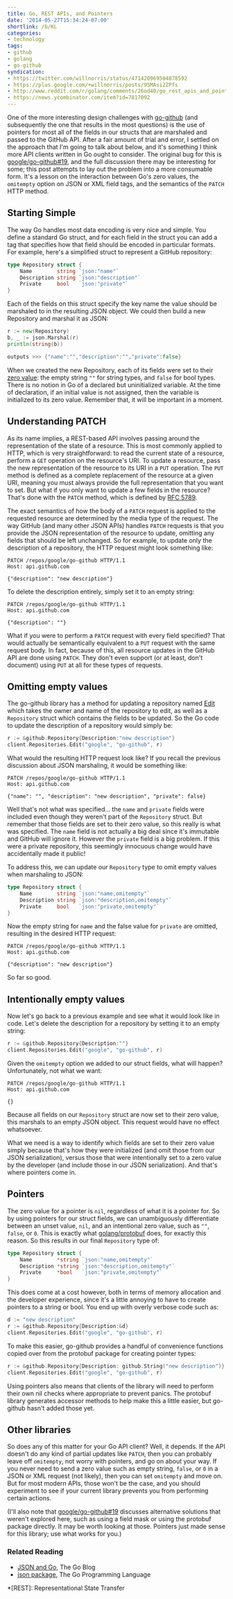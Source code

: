 ```yaml
---
title: Go, REST APIs, and Pointers
date: '2014-05-27T15:34:24-07:00'
shortlink: /b/KL
categories:
- technology
tags:
- github
- golang
- go-github
syndication:
- https://twitter.com/willnorris/status/471420969504878592
- https://plus.google.com/+willnorris/posts/95MAsi2ZPfs
- http://www.reddit.com/r/golang/comments/26od40/go_rest_apis_and_pointers/
- https://news.ycombinator.com/item?id=7817092
---
```

One of the more interesting design challenges with [go-github][] (and subsequently the one that results in the most
questions) is the use of pointers for most all of the fields in our structs that are marshaled and passed to the GitHub
API.  After a fair amount of trial and error, I settled on the approach that I'm going to talk about below, and it's
something I think more API clients written in Go ought to consider.  The original bug for this is
[google/go-github#19][], and the full discussion there may be interesting for some; this post attempts to lay out the
problem into a more consumable form.  It's a lesson on the interaction between Go's zero values, the `omitempty` option
on JSON or XML field tags, and the semantics of the `PATCH` HTTP method.

[go-github]: https://github.com/google/go-github
[google/go-github#19]: https://github.com/google/go-github/issues/19


## Starting Simple ##

The way Go handles most data encoding is very nice and simple.  You define a standard Go struct, and for each field in
the struct you can add a tag that specifies how that field should be encoded in particular formats.  For example, here's
a simplified struct to represent a GitHub repository:

``` go
type Repository struct {
    Name        string `json:"name"`
    Description string `json:"description"`
    Private     bool   `json:"private"`
}
```

Each of the fields on this struct specify the key name the value should be marshaled to in the resulting JSON object.
We could then build a new Repository and marshal it as JSON:

``` go
r := new(Repository)
b, _ := json.Marshal(r)
println(string(b))

outputs >>> {"name":"","description":"","private":false}
```

When we created the new Repository, each of its fields were set to their [zero value][]: the empty string `""` for
string types, and `false` for bool types.  There is no notion in Go of a declared but uninitialized variable.
At the time of declaration, if an initial value is not assigned, then the variable is initialized to its zero value.
Remember that, it will be important in a moment.

[zero value]: http://golang.org/ref/spec#The_zero_value


## Understanding PATCH ##

As its name implies, a REST-based API involves passing around the representation of the state of a resource.  This is
most commonly applied to HTTP, which is very straightforward: to read the current state of a resource, perform a `GET`
operation on the resource's URI.  To update a resource, pass the new representation of the resource to its URI in a
`PUT` operation.  The `PUT` method is defined as a complete replacement of the resource at a given URI, meaning you must
always provide the full representation that you want to set.  But what if you only want to update a few fields in the
resource?  That's done with the `PATCH` method, which is defined by [RFC 5789][patch].

The exact semantics of how the body of a `PATCH` request is applied to the requested resource are determined by the
media type of the request.  The way GitHub (and many other JSON APIs) handles `PATCH` requests is that you provide the
JSON representation of the resource to update, omitting any fields that should be left unchanged.  So for example, to
update only the description of a repository, the HTTP request might look something like:

``` http
PATCH /repos/google/go-github HTTP/1.1
Host: api.github.com

{"description": "new description"}
```

To delete the description entirely, simply set it to an empty string:

``` http
PATCH /repos/google/go-github HTTP/1.1
Host: api.github.com

{"description": ""}
```

What if you were to perform a `PATCH` request with every field specified?  That would actually be semantically
equivalent to a `PUT` request with the same request body.  In fact, because of this, all resource updates in the GitHub
API are done using `PATCH`.  They don't even support (or at least, don't document) using `PUT` at all for these types of
requests.

[PATCH]: http://tools.ietf.org/html/rfc5789.html


## Omitting empty values ##

The go-github library has a method for updating a repository named [Edit][repositories.edit] which takes the owner and
name of the repository to edit, as well as a `Repository` struct which contains the fields to be updated.  So the Go
code to update the description of a repository would simply be:

``` go
r := &github.Repository{Description:"new description"}
client.Repositories.Edit("google", "go-github", r)
```

What would the resulting HTTP request look like?  If you recall the previous discussion about JSON marshaling, it would
be something like:

``` http
PATCH /repos/google/go-github HTTP/1.1
Host: api.github.com

{"name": "", "description": "new description", "private": false}
```

Well that's not what was specified... the `name` and `private` fields were included even though they weren't part of the
`Repository` struct.  But remember that those fields are set to their zero value, so this really is what was specified.
The `name` field is not actually a big deal since it's immutable and GitHub will ignore it.  However the `private` field
is a big problem.  If this were a private repository, this seemingly innocuous change would have accidentally made it
public!

To address this, we can update our `Repository` type to omit empty values when marshaling to JSON:

``` go
type Repository struct {
    Name        string `json:"name,omitempty"`
    Description string `json:"description,omitempty"`
    Private     bool   `json:"private,omitempty"`
}
```

Now the empty string for `name` and the false value for `private` are omitted, resulting in the desired HTTP request:

``` http
PATCH /repos/google/go-github HTTP/1.1
Host: api.github.com

{"description": "new description"}
```

[repositories.edit]: http://godoc.org/github.com/google/go-github/github#RepositoriesService.Edit

So far so good.

## Intentionally empty values ##

Now let's go back to a previous example and see what it would look like in code.  Let's delete the description for a
repository by setting it to an empty string:

``` go
r := &github.Repository{Description:""}
client.Repositories.Edit("google", "go-github", r)
```

Given the `omitempty` option we added to our struct fields, what will happen?  Unfortunately, not what we want:

``` http
PATCH /repos/google/go-github HTTP/1.1
Host: api.github.com

{}
```

Because all fields on our `Repository` struct are now set to their zero value, this marshals to an empty JSON object.
This request would have no effect whatsoever.

What we need is a way to identify which fields are set to their zero value simply because that's how they were
initialized (and omit those from our JSON serialization), versus those that were intentionally set to a zero value by
the developer (and include those in our JSON serialization).  And that's where pointers come in.

## Pointers ##

The zero value for a pointer is `nil`, regardless of what it is a pointer for.  So by using pointers for our struct
fields, we can unambiguously differentiate between an unset value, `nil`, and an intentional zero value, such as `""`,
`false`, or `0`.  This is exactly what [golang/protobuf][] does, for exactly this reason.  So this results in our final
`Repository` type of:

``` go
type Repository struct {
    Name        *string `json:"name,omitempty"`
    Description *string `json:"description,omitempty"`
    Private     *bool   `json:"private,omitempty"`
}
```

This does come at a cost however, both in terms of memory allocation and the developer experience, since it's a little
annoying to have to create pointers to a string or bool.  You end up with overly verbose code such as:

``` go
d := "new description"
r := &github.Repository{Description:&d}
client.Repositories.Edit("google", "go-github", r)
```

To make this easier, go-github provides a handful of convenience functions copied over from the protobuf package for
creating pointer types:

``` go
r := &github.Repository{Description: github.String("new description")}
client.Repositories.Edit("google", "go-github", r)
```

Using pointers also means that clients of the library will need to perform their own nil checks where appropriate to
prevent panics.  The protobuf library generates accessor methods to help make this a little easier, but go-github hasn't
added those yet.

[golang/protobuf]: https://github.com/golang/protobuf

## Other libraries ##

So does any of this matter for your Go API client?  Well, it depends.  If the API doesn't do any kind of partial updates
like `PATCH`, then you can probably leave off `omitempty`, not worry with pointers, and go on about your way.  If you
never need to send a zero value such as empty string, `false`, or `0` in a JSON or XML request (not likely), then you
can set `omitempty` and move on.  But for most modern APIs, those won't be the case, and you should experiment to see if
your current library prevents you from performing certain actions.

(I'll also note that [google/go-github#19][] discusses alternative solutions that weren't explored here, such as using
a field mask or using the protobuf package directly.  It may be worth looking at those.  Pointers just made sense for
this library; use what works for you.)

### Related Reading ###

 - [JSON and Go](http://blog.golang.org/json-and-go), The Go Blog
 - [json package](http://golang.org/pkg/encoding/json/), The Go Programming Language

*[REST]: Representational State Transfer
